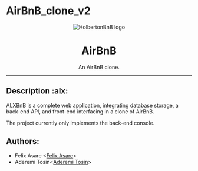 # AirBnB_clone_v2

<p align="center">
  <img src="https://raw.githubusercontent.com/bdbaraban/AirBnB_clone/master/assets/hbnb_logo.png" alt="HolbertonBnB logo" />
</p>

<h1 align="center">AirBnB</h1>
<p align="center">An AirBnB clone.</p>

---

## Description :alx:

ALXBnB is a complete web application, integrating database storage,
a back-end API, and front-end interfacing in a clone of AirBnB.

The project currently only implements the back-end console.

## Authors:

- Felix Asare <[Felix Asare](https://github.com/flexywork327)>
- Aderemi Tosin<[Aderemi Tosin](https://github.com/)>
